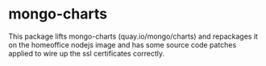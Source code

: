 # mongo-charts

This package lifts mongo-charts (quay.io/mongo/charts)
and repackages it on the homeoffice nodejs image and
has some source code patches applied to wire up the ssl
certificates correctly.
